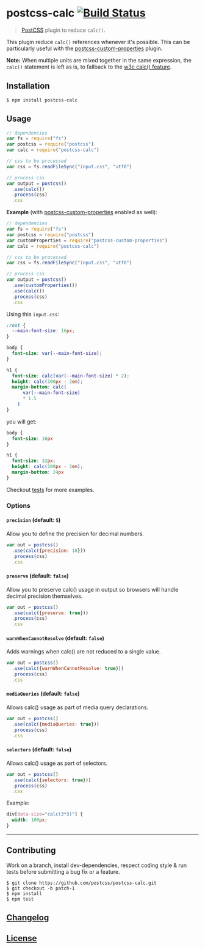 # postcss-calc [![Build Status](https://travis-ci.org/postcss/postcss-calc.png)](https://travis-ci.org/postcss/postcss-calc)

> [PostCSS](https://github.com/postcss/postcss) plugin to reduce `calc()`.

This plugin reduce `calc()` references whenever it's possible.
This can be particularly useful with the [postcss-custom-properties](https://github.com/postcss/postcss-custom-properties) plugin.

**Note:** When multiple units are mixed together in the same expression, the `calc()` statement is left as is, to fallback to the [w3c calc() feature](http://www.w3.org/TR/css3-values/#calc).

## Installation

```console
$ npm install postcss-calc
```

## Usage

```js
// dependencies
var fs = require("fs")
var postcss = require("postcss")
var calc = require("postcss-calc")

// css to be processed
var css = fs.readFileSync("input.css", "utf8")

// process css
var output = postcss()
  .use(calc())
  .process(css)
  .css
```

**Example** (with [postcss-custom-properties](https://github.com/postcss/postcss-custom-properties) enabled as well):

```js
// dependencies
var fs = require("fs")
var postcss = require("postcss")
var customProperties = require("postcss-custom-properties")
var calc = require("postcss-calc")

// css to be processed
var css = fs.readFileSync("input.css", "utf8")

// process css
var output = postcss()
  .use(customProperties())
  .use(calc())
  .process(css)
  .css
```

Using this `input.css`:

```css
:root {
  --main-font-size: 16px;
}

body {
  font-size: var(--main-font-size);
}

h1 {
  font-size: calc(var(--main-font-size) * 2);
  height: calc(100px - 2em);
  margin-bottom: calc(
      var(--main-font-size)
      * 1.5
    )
}
```

you will get:

```css
body {
  font-size: 16px
}

h1 {
  font-size: 32px;
  height: calc(100px - 2em);
  margin-bottom: 24px
}
```

Checkout [tests](src/__tests__/index.js) for more examples.

### Options

#### `precision` (default: `5`)

Allow you to define the precision for decimal numbers.

```js
var out = postcss()
  .use(calc({precision: 10}))
  .process(css)
  .css
```

#### `preserve` (default: `false`)

Allow you to preserve calc() usage in output so browsers will handle decimal precision themselves.

```js
var out = postcss()
  .use(calc({preserve: true}))
  .process(css)
  .css
```

#### `warnWhenCannotResolve` (default: `false`)

Adds warnings when calc() are not reduced to a single value.

```js
var out = postcss()
  .use(calc({warnWhenCannotResolve: true}))
  .process(css)
  .css
```

#### `mediaQueries` (default: `false`)

Allows calc() usage as part of media query declarations.

```js
var out = postcss()
  .use(calc({mediaQueries: true}))
  .process(css)
  .css
```

#### `selectors` (default: `false`)

Allows calc() usage as part of selectors.

```js
var out = postcss()
  .use(calc({selectors: true}))
  .process(css)
  .css
```

Example:

```css
div[data-size="calc(3*3)"] {
  width: 100px;
}
```

---

## Contributing

Work on a branch, install dev-dependencies, respect coding style & run tests before submitting a bug fix or a feature.

```console
$ git clone https://github.com/postcss/postcss-calc.git
$ git checkout -b patch-1
$ npm install
$ npm test
```

## [Changelog](CHANGELOG.md)

## [License](LICENSE)

